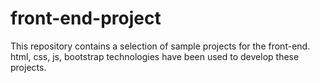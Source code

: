 # front-end-project
This repository contains a selection of sample projects for the front-end.
html, css, js, bootstrap technologies have been used to develop these projects.
